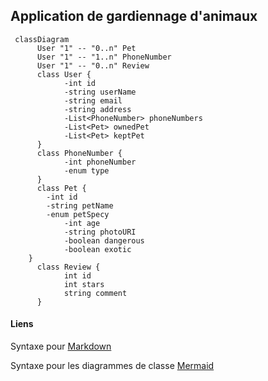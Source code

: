 ## Application de gardiennage d'animaux 

```mermaid
 classDiagram
      User "1" -- "0..n" Pet
      User "1" -- "1..n" PhoneNumber
      User "1" -- "0..n" Review
      class User {
            -int id
            -string userName
            -string email
            -string address
            -List<PhoneNumber> phoneNumbers
            -List<Pet> ownedPet
            -List<Pet> keptPet
      }
      class PhoneNumber {
            -int phoneNumber
            -enum type
      }
      class Pet {
		-int id
		-string petName
		-enum petSpecy
            -int age
            -string photoURI
            -boolean dangerous
            -boolean exotic
	}
      class Review {
            int id
            int stars
            string comment
      }
```
#### Liens
Syntaxe pour [Markdown](https://www.markdownguide.org/basic-syntax/)

Syntaxe pour les diagrammes de classe [Mermaid](https://mermaid-js.github.io/mermaid/#/classDiagram)
